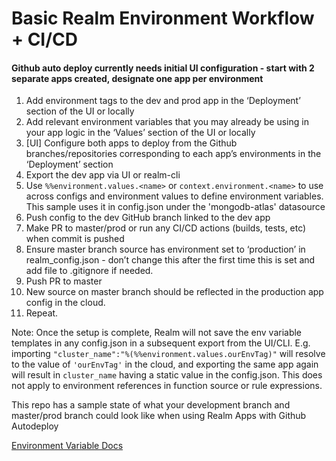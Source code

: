 # Basic Realm Environment Workflow + CI/CD


#### Github auto deploy currently needs initial UI configuration - start with 2 separate apps created, designate one app per environment

1. Add environment tags to the dev and prod app in the ‘Deployment’ section of the UI or locally
2. Add relevant environment variables that you may already be using in your app logic in the ‘Values’ section of the UI or locally
3. [UI] Configure both apps to deploy from the Github branches/repositories corresponding to each app’s environments in the ‘Deployment’ section
4. Export the dev app via UI or realm-cli
5. Use `%%environment.values.<name>` or `context.environment.<name>` to use across configs and environment values to define environment variables. This sample uses it in config.json under the 'mongodb-atlas' datasource
6. Push config to the dev GitHub branch linked to the dev app
7. Make PR to master/prod or run any CI/CD actions (builds, tests, etc) when commit is pushed
8. Ensure master branch source has environment set to ‘production’ in realm_config.json - don’t change this after the first time this is set and add file to .gitignore if needed. 
9. Push PR to master
10. New source on master branch should be reflected in the production app config in the cloud. 
11. Repeat.


Note:
Once the setup is complete, Realm will not save the env variable templates in any config.json in a subsequent export from the UI/CLI. 
E.g. importing `"cluster_name":"%(%%environment.values.ourEnvTag)"` will resolve to the value of `'ourEnvTag'` in the cloud, and exporting the same app again will result in `cluster_name` having a static value in the config.json. This does not apply to environment references in function source or rule expressions. 


This repo has a sample state of what your development branch and master/prod branch could look like when using Realm Apps with Github Autodeploy

[Environment Variable Docs](https://docs.mongodb.com/realm/values-and-secrets/define-environment-values/#overview)
